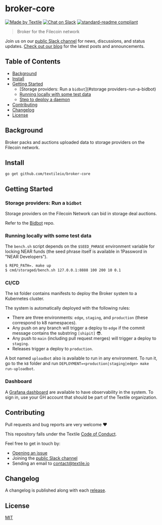 # broker-core

[![Made by Textile](https://img.shields.io/badge/made%20by-Textile-informational.svg)](https://textile.io)
[![Chat on Slack](https://img.shields.io/badge/slack-slack.textile.io-informational.svg)](https://slack.textile.io)
[![standard-readme compliant](https://img.shields.io/badge/readme%20style-standard-brightgreen.svg)](https://github.com/RichardLitt/standard-readme)

> Broker for the Filecoin network

Join us on our [public Slack channel](https://slack.textile.io/) for news, discussions, and status updates. [Check out our blog](https://blog.textile.io/) for the latest posts and announcements.

## Table of Contents

- [Background](#background)
- [Install](#install)
- [Getting Started](#getting-started)
  - [Storage providers: Run a `bidbot`](#storage providers-run-a-bidbot)
  - [Running locally with some test data](#running-locally-with-some-test-data)
  - [Step to deploy a daemon](#steps-to-deploy-a-daemon)
- [Contributing](#contributing)
- [Changelog](#changelog)
- [License](#license)

## Background

Broker packs and auctions uploaded data to storage providers on the Filecoin network.

## Install

```
go get github.com/textileio/broker-core
```

## Getting Started

### Storage providers: Run a `bidbot`

Storage providers on the Filecoin Network can bid in storage deal auctions.

Refer to the [Bidbot](https://github.com/textileio/bidbot) repo.

### Running locally with some test data

The `bench.sh` script depends on the `$SEED_PHRASE` environment variable for locking NEAR funds (the seed phrase itself is available in 1Password in "NEAR Developers").

```bash
$ REPO_PATH=. make up
$ cmd/storaged/bench.sh 127.0.0.1:8888 100 200 10 0.1
```

### CI/CD

The `k8` folder contains manifests to deploy the Broker system to a Kubernetes cluster.

The system is automatically deployed with the following rules:
- There are three environments: `edge`, `staging`, and `production` (these correspond to k8 namespaces).
- Any push on any branch will trigger a deploy to `edge` if the commit message contains the substring `[shipit]` :sunglasses:.
- Any push to `main` (including pull request merges) will trigger a deploy to `staging`.
- Releases trigger a deploy to `production`.

A bot named `uploadbot` also is available to run in any environment. To run it, go to the `k8` folder and run `DEPLOYMENT=<production|staging|edge> make run-uploadbot`.

### Dashboard

A [Grafana dashboard](https://gke.grafana.textile.dev/) are available to have observability in the system.
To sign in, use your GH account that should be part of the Textile organization.

## Contributing

Pull requests and bug reports are very welcome ❤️

This repository falls under the Textile [Code of Conduct](./CODE_OF_CONDUCT.md).

Feel free to get in touch by:
-   [Opening an issue](https://github.com/textileio/broker-core/issues/new)
-   Joining the [public Slack channel](https://slack.textile.io/)
-   Sending an email to contact@textile.io

## Changelog

A changelog is published along with each [release](https://github.com/textileio/broker-core/releases).

## License

[MIT](LICENSE)


